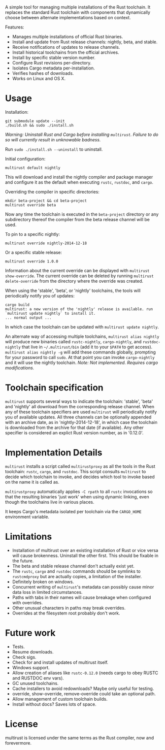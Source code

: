 A simple tool for managing multiple installations of the Rust
toolchain. It replaces the standard Rust toolchain with components
that dynamically choose between alternate implementations based on
context.

Features:

* Manages multiple installations of official Rust binaries.
* Install and update from Rust release channels: nightly, beta, and
  stable.
* Receive notifications of updates to release channels.
* Install historical toolchains from the official archives.
* Install by specific stable version number.
* Configure Rust revisions per-directory.
* Isolates Cargo metadata per-installation.
* Verifies hashes of downloads.
* Works on Linux and OS X.

# Usage

Installation:

```
git submodule update --init
./build.sh && sudo ./install.sh
```

*Warning: Uninstall Rust and Cargo before installing `multirust`.
Failure to do so will currently result in unknowable badness.*

Run `sudo ./install.sh --uninstall` to uninstall.

Initial configuration:

```
multirust default nightly
```

This will download and install the nightly compiler and package
manager and configure it as the default when executing `rustc`,
`rustdoc`, and `cargo`.

Overriding the compiler in specific directories:

```
mkdir beta-project && cd beta-project
multirust override beta
```

Now any time the toolchain is executed in the `beta-project`
directory or any subdirectory thereof the compiler from the beta
release channel will be used.

To pin to a specific nightly:

```
multirust override nightly-2014-12-18
```

Or a specific stable release:

```
multirust override 1.0.0
```

Information about the current override can be displayed with `multirust
show-override`. The current override can be deleted by running
`multirust delete-override` from the directory where the override was
created.

When using the 'stable', 'beta', or 'nightly' toolchains, the tools
will periodically notify you of updates:

```
cargo build
multirust: a new version of the 'nightly' release is available. run `multirust update nightly` to install it.
... normal output ...
```

In which case the toolchain can be updated with `multirust update
nightly`.

An alternate way of accessing multiple toolchains, `multirust alias
nightly` will produce new binaries called `rustc-nightly`,
`cargo-nightly`, and `rustdoc-nightly` that live in `~/.multirust/bin`
(add it to your `$PATH` to get access). `multirust alias nightly -g`
will add these commands globally, prompting for your password to call
`sudo`. At that point you can invoke `cargo-nightly` and it will use
the nightly toolchain. *Note: Not implemented. Requires cargo
modifications.*

# Toolchain specification

`multirust` supports several ways to indicate the toolchain: 'stable',
'beta' and 'nightly' all download from the corresponding release
channel. When any of these toolchain specifiers are used `multirust`
will periodically notify you of available updates. All three channels
can be optionally appended with an archive date, as in
'nightly-2014-12-18', in which case the toolchain is downloaded from
the archive for that date (if available). Any other specifier is
considered an explict Rust version number, as in '0.12.0'.

# Implementation Details

`multirust` installs a script called `multirustproxy` as all the tools
in the Rust toolchain: `rustc`, `cargo`, and `rustdoc`.  This script
consults `multirust` to decide which toolchain to invoke, and decides
which tool to invoke based on the name it is called as.

`multirustproxy` automatically applies `-C rpath` to all `rustc`
invocations so that the resulting binaries 'just work' when using
dynamic linking, even though the toolchains live in various places.

It keeps Cargo's metadata isolated per toolchain via the `CARGO_HOME`
environment variable.

# Limitations

* Installation of multirust over an existing installation of Rust or
  vice versa will cause brokenness. Uninstall the other first. This
  should be fixable in the future.
* The beta and stable release channel don't actually exist yet.
* The `rustc`, `cargo` and `rustdoc` commands should be symlinks to
  `rustcmdproxy` but are actually copies, a limitation of the
  installer.
* Definitely broken on windows.
* Concurrent writing of `multirust`'s metadata can possibly cause
  minor data loss in limited circumstances.
* Paths with tabs in their names will cause breakage when configured
  with overrides.
* Other unusual characters in paths may break overrides.
* Overrides at the filesystem root probably don't work.

# Future work

* Tests.
* Resume downloads.
* Check sigs.
* Check for and install updates of multirust itself.
* Windows support.
* Allow creation of aliases like `rustc-0.12.0` (needs cargo to obey RUSTC and RUSTDOC env vars).
* GC unused toolchains.
* Cache installers to avoid redownloads? Maybe only useful for testing.
* override, show-override, remove-override could take an optional path.
* Allow management of custom toolchain builds.
* Install without docs? Saves lots of space.
  
# License

multirust is licensed under the same terms as the Rust compiler, now and
forevermore.
